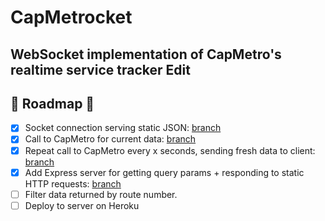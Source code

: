 # CapMetrocket
## WebSocket implementation of CapMetro's realtime service tracker Edit

## 🚌  Roadmap 🚌

- [x] Socket connection serving static JSON: [branch](https://github.com/chrisbodhi/cap-metrocket/tree/implement-ws)
- [x] Call to CapMetro for current data: [branch](https://github.com/chrisbodhi/cap-metrocket/tree/get-live-data)
- [x] Repeat call to CapMetro every x seconds, sending fresh data to client: [branch](https://github.com/chrisbodhi/cap-metrocket/tree/call-cap-metro)
- [x] Add Express server for getting query params + responding to static HTTP requests: [branch](https://github.com/chrisbodhi/cap-metrocket/tree/add-express-server)
- [ ] Filter data returned by route number.
- [ ] Deploy to server on Heroku
